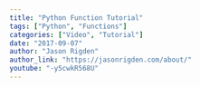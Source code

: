 ```yaml
---
title: "Python Function Tutorial"
tags: ["Python", "Functions"]
categories: ["Video", "Tutorial"]
date: "2017-09-07"
author: "Jason Rigden"
author_link: "https://jasonrigden.com/about/"
youtube: "-y5cwkR568U"
---
```

